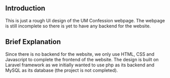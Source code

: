 ## Introduction
This is just a rough UI design of the UM Confession webpage. The webpage is still incomplete so there is yet to have any backend for the website. 

## Brief Explanation
Since there is no backend for the website, we only use HTML, CSS and Javascript to complete the frontend of the website. The design is built on Laravel framework as we initially wanted to use php as its backend and MySQL as its database (the project is not completed).
